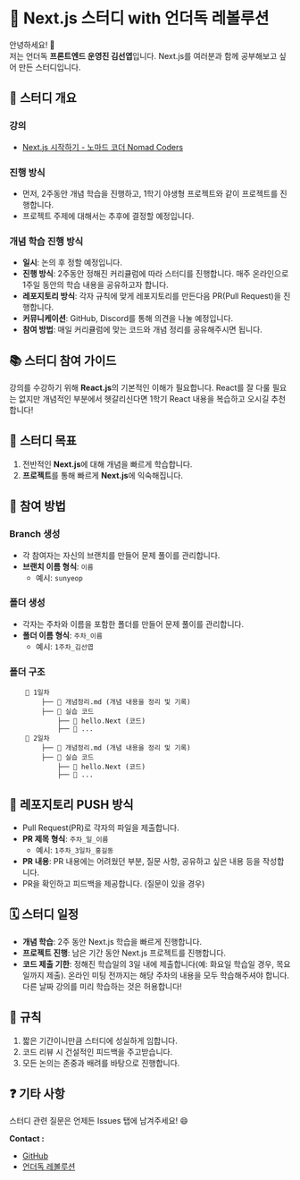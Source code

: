 # 🚀 Next.js 스터디 with 언더독 레볼루션

안녕하세요! 👋  
저는 언더독 **프론트엔드 운영진 김선엽**입니다. Next.js를 여러분과 함께 공부해보고 싶어 만든 스터디입니다.

## 📌 스터디 개요

### 강의
- [Next.js 시작하기 - 노마드 코더 Nomad Coders](https://nomadcoders.co/nextjs-for-beginners)

### 진행 방식
- 먼저, 2주동안 개념 학습을 진행하고, 1학기 야생형 프로젝트와 같이 프로젝트를 진행합니다.
- 프로젝트 주제에 대해서는 추후에 결정할 예정입니다.

### 개념 학습 진행 방식
- **일시**: 논의 후 정할 예정입니다.
- **진행 방식**: 2주동안 정해진 커리큘럼에 따라 스터디를 진행합니다. 매주 온라인으로 1주일 동안의 학습 내용을 공유하고자 합니다.
- **레포지토리 방식**: 각자 규칙에 맞게 레포지토리를 만든다음 PR(Pull Request)을 진행합니다.
- **커뮤니케이션**: GitHub, Discord를 통해 의견을 나눌 예정입니다.
- **참여 방법**: 매일 커리큘럼에 맞는 코드와 개념 정리를 공유해주시면 됩니다.

## 📚 스터디 참여 가이드

강의를 수강하기 위해 **React.js**의 기본적인 이해가 필요합니다. React를 잘 다룰 필요는 없지만 개념적인 부분에서 헷갈리신다면 1학기 React 내용을 복습하고 오시길 추천합니다!

## 🎯 스터디 목표
1. 전반적인 **Next.js**에 대해 개념을 빠르게 학습합니다.
2. **프로젝트**를 통해 빠르게 **Next.js**에 익숙해집니다.

## 📝 참여 방법

### Branch 생성
- 각 참여자는 자신의 브랜치를 만들어 문제 풀이를 관리합니다.
- **브랜치 이름 형식**: `이름`
  - 예시: `sunyeop`

### 폴더 생성
- 각자는 주차와 이름을 포함한 폴더를 만들어 문제 풀이를 관리합니다.
- **폴더 이름 형식**: `주차_이름`
  - 예시: `1주차_김선엽`

### 폴더 구조
```📂 n주차_이름 
    📂 1일차 
        ├── 📄 개념정리.md (개념 내용을 정리 및 기록) 
        ├── 📂 실습 코드
            ├── 📄 hello.Next (코드)
            ├── 📄 ...
    📂 2일차 
        ├── 📄 개념정리.md (개념 내용을 정리 및 기록) 
        ├── 📂 실습 코드
            ├── 📄 hello.Next (코드)
            ├── 📄 ...       
```

## 🔄 레포지토리 PUSH 방식
- Pull Request(PR)로 각자의 파일을 제출합니다.
- **PR 제목 형식**: `주차_일_이름`
  - 예시: `1주차_3일차_홍길동`
- **PR 내용**: PR 내용에는 어려웠던 부분, 질문 사항, 공유하고 싶은 내용 등을 작성합니다.
- PR을 확인하고 피드백을 제공합니다. (질문이 있을 경우)

## 🗓 스터디 일정
- **개념 학습**: 2주 동안 Next.js 학습을 빠르게 진행합니다.
- **프로젝트 진행**: 남은 기간 동안 Next.js 프로젝트를 진행합니다.
- **코드 제출 기한**: 정해진 학습일의 3일 내에 제출합니다(예: 화요일 학습일 경우, 목요일까지 제출). 
  온라인 미팅 전까지는 해당 주차의 내용을 모두 학습해주셔야 합니다. 다른 날짜 강의를 미리 학습하는 것은 허용합니다!

## 📜 규칙
1. 짧은 기간이니만큼 스터디에 성실하게 임합니다.
2. 코드 리뷰 시 건설적인 피드백을 주고받습니다.
3. 모든 논의는 존중과 배려를 바탕으로 진행합니다.

## ❓ 기타 사항
스터디 관련 질문은 언제든 Issues 탭에 남겨주세요! 😄

**Contact :**
- [GitHub](https://github.com/shipleaf)
- [언더독 레볼루션](https://udr.oopy.io/)
